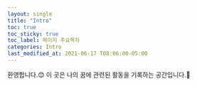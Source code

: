 ```yaml
---
layout: single
title: "Intro"
toc: true
toc_sticky: true
toc_label: 페이지 주요목차
categories: Intro
last_modified_at: 2021-06-17 T08:06:00-05:00
--- 
```

환영합니다.😊 
이 곳은 나의 꿈에 관련된 활동을 기록하는 공간입니다.💛
